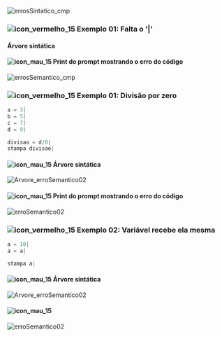![errosSintatico_cmp](https://user-images.githubusercontent.com/66503956/205922331-eb3f837c-371a-49d0-8f87-affe64d9a91f.png)

### ![icon_vermelho_15](https://user-images.githubusercontent.com/66503956/205958830-c695458a-41a3-47da-b57d-8f5143a258c2.png) Exemplo 01: Falta o '|'

####  Árvore sintática

#### ![icon_mau_15](https://user-images.githubusercontent.com/66503956/205960909-177b21be-a580-4a28-96c1-91e336f3a8d2.png) Print do prompt mostrando o erro do código

![errosSemantico_cmp](https://user-images.githubusercontent.com/66503956/205922345-8533baa4-08bb-4f8b-be51-3daa738b70be.png)

### ![icon_vermelho_15](https://user-images.githubusercontent.com/66503956/205958830-c695458a-41a3-47da-b57d-8f5143a258c2.png) Exemplo 01: Divisão por zero

```c
a = 3|
b = 5|
c = 7|
d = 9|

divisao = d/0|
stampa divisao|
```

#### ![icon_mau_15](https://user-images.githubusercontent.com/66503956/205960909-177b21be-a580-4a28-96c1-91e336f3a8d2.png) Árvore sintática 

![Arvore_erroSemantico02](https://user-images.githubusercontent.com/66503956/205958362-842f94fb-1c72-41e9-8866-83cb60b350ee.PNG)

#### ![icon_mau_15](https://user-images.githubusercontent.com/66503956/205960909-177b21be-a580-4a28-96c1-91e336f3a8d2.png) Print do prompt mostrando o erro do código

![erroSemantico02](https://user-images.githubusercontent.com/66503956/205958441-23d726ef-43e7-4d37-b0a3-33c4e57c8f90.PNG)

### ![icon_vermelho_15](https://user-images.githubusercontent.com/66503956/205958830-c695458a-41a3-47da-b57d-8f5143a258c2.png) Exemplo 02: Variável recebe ela mesma

```c
a = 10|
a = a|

stampa a|
```

#### ![icon_mau_15](https://user-images.githubusercontent.com/66503956/205960909-177b21be-a580-4a28-96c1-91e336f3a8d2.png) Árvore sintática 

![Arvore_erroSemantico02](https://user-images.githubusercontent.com/66503956/205958362-842f94fb-1c72-41e9-8866-83cb60b350ee.PNG)

#### ![icon_mau_15](https://user-images.githubusercontent.com/66503956/205960909-177b21be-a580-4a28-96c1-91e336f3a8d2.png)

![erroSemantico02](https://user-images.githubusercontent.com/66503956/205958441-23d726ef-43e7-4d37-b0a3-33c4e57c8f90.PNG)
